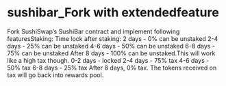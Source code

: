 # sushibar_Fork with extendedfeature


Fork SushiSwap’s SushiBar contract and implement following featuresStaking:
Time lock after staking:
2 days - 0% can be unstaked
2-4 days - 25% can be unstaked
4-6 days - 50% can be unstaked
6-8 days - 75% can be unstaked
After 8 days - 100% can be unstaked.This will work like a high tax though.
0-2 days - locked
2-4 days - 75% tax
4-6 days - 50% tax
6-8 days - 25% tax
After 8 days, 0% tax.
The tokens received on tax will go back into rewards pool.
